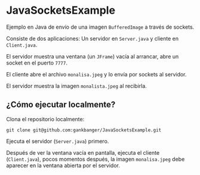 # JavaSocketsExample

Ejemplo en Java de envío de una imagen `BufferedImage` a través de sockets.

Consiste de dos aplicaciones: Un servidor en `Server.java` y cliente en `Client.java`.

El servidor muestra una ventana (un `JFrame`) vacía al arrancar, abre un socket en el puerto `7777`.

El cliente abre el archivo `monalisa.jpeg` y lo envía por sockets al servidor.

El servidor muestra la imagen `monalista.jpeg` al recibirla.

## ¿Cómo ejecutar localmente?

Clona el repositorio localmente:

`git clone git@github.com:gankbanger/JavaSocketsExample.git`

Ejecuta el servidor (`Server.java`) primero.

Después de ver la ventana vacía en pantalla, ejecuta el cliente (`Client.java`), pocos momentos después, la imagen `monalisa.jpeg` debe aparecer en la ventana abierta por el servidor.
